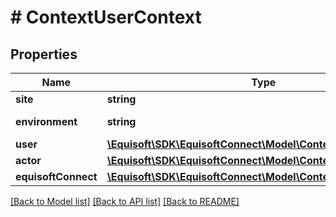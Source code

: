 # # ContextUserContext

## Properties

Name | Type | Description | Notes
------------ | ------------- | ------------- | -------------
**site** | **string** | Site name |
**environment** | **string** | Environment name |
**user** | [**\Equisoft\SDK\EquisoftConnect\Model\ContextUser**](ContextUser.md) |  |
**actor** | [**\Equisoft\SDK\EquisoftConnect\Model\ContextActor**](ContextActor.md) | Actor | [optional]
**equisoftConnect** | [**\Equisoft\SDK\EquisoftConnect\Model\ContextEquisoftConnect**](ContextEquisoftConnect.md) |  |

[[Back to Model list]](../../README.md#models) [[Back to API list]](../../README.md#endpoints) [[Back to README]](../../README.md)
